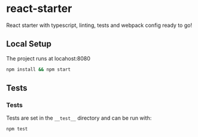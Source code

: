 # react-starter

React starter with typescript, linting, tests and webpack config ready to go!

## Local Setup

The project runs at locahost:8080

```bash
npm install && npm start
```

## Tests

### Tests

Tests are set in the `__test__` directory and can be run with:

```bash
npm test
```
